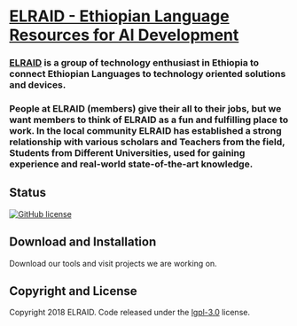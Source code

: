 # [ELRAID - Ethiopian Language Resources for AI Development](https://elraid.github.io/)

### [ELRAID](https://elraid.github.io/) is a group of technology enthusiast in Ethiopia to connect Ethiopian Languages to technology oriented solutions and devices.

### People at ELRAID (members) give their all to their jobs, but we want members to think of ELRAID as a fun and fulfilling place to work. In the local community ELRAID has established a strong relationship with various scholars and Teachers from the field, Students from Different Universities, used for gaining experience and real-world state-of-the-art knowledge.

## Status

[![GitHub license](https://img.shields.io/badge/license-MIT-blue.svg)](https://raw.githubusercontent.com/BlackrockDigital/startbootstrap-new-age/master/LICENSE)


## Download and Installation

Download our tools and visit projects we are working on.


## Copyright and License

Copyright 2018 ELRAID. Code released under the [lgpl-3.0](https://elraid.github.io/LICENSE) license.
